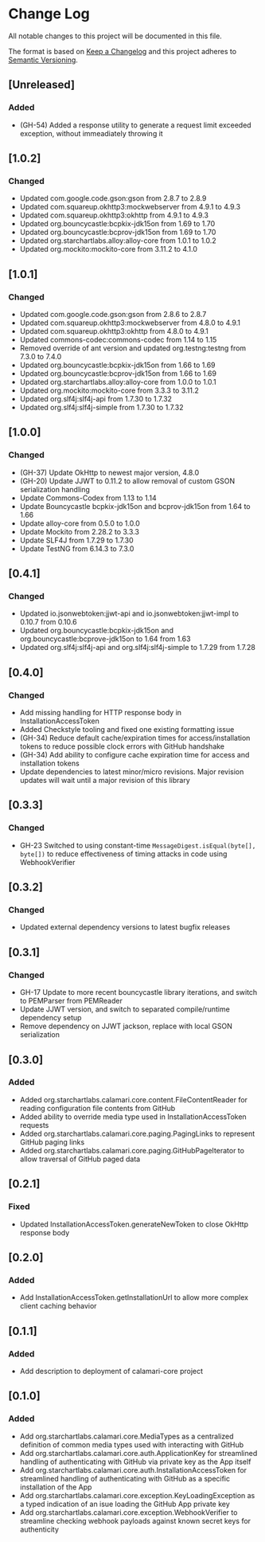 # Change Log
All notable changes to this project will be documented in this file.

The format is based on [Keep a Changelog](http://keepachangelog.com/)
and this project adheres to [Semantic Versioning](http://semver.org/).

## [Unreleased]
### Added
- (GH-54) Added a response utility to generate a request limit exceeded exception, without immeadiately throwing it

## [1.0.2]
### Changed
- Updated com.google.code.gson:gson from 2.8.7 to 2.8.9
- Updated com.squareup.okhttp3:mockwebserver from 4.9.1 to 4.9.3
- Updated com.squareup.okhttp3:okhttp from 4.9.1 to 4.9.3
- Updated org.bouncycastle:bcpkix-jdk15on from 1.69 to 1.70
- Updated org.bouncycastle:bcprov-jdk15on from 1.69 to 1.70
- Updated org.starchartlabs.alloy:alloy-core from 1.0.1 to 1.0.2
- Updated org.mockito:mockito-core from 3.11.2 to 4.1.0

## [1.0.1]
### Changed
- Updated com.google.code.gson:gson from 2.8.6 to 2.8.7
- Updated com.squareup.okhttp3:mockwebserver from 4.8.0 to 4.9.1
- Updated com.squareup.okhttp3:okhttp from 4.8.0 to 4.9.1
- Updated commons-codec:commons-codec from 1.14 to 1.15
- Removed override of ant version and updated org.testng:testng from 7.3.0 to 7.4.0
- Updated org.bouncycastle:bcpkix-jdk15on from 1.66 to 1.69
- Updated org.bouncycastle:bcprov-jdk15on from 1.66 to 1.69
- Updated org.starchartlabs.alloy:alloy-core from 1.0.0 to 1.0.1
- Updated org.mockito:mockito-core from 3.3.3 to 3.11.2
- Updated org.slf4j:slf4j-api from 1.7.30 to 1.7.32
- Updated org.slf4j:slf4j-simple from 1.7.30 to 1.7.32

## [1.0.0]
### Changed
- (GH-37) Update OkHttp to newest major version, 4.8.0
- (GH-20) Update JJWT to 0.11.2 to allow removal of custom GSON serialization handling
- Update Commons-Codex from 1.13 to 1.14
- Update Bouncycastle bcpkix-jdk15on and bcprov-jdk15on from 1.64 to 1.66
- Update alloy-core from 0.5.0 to 1.0.0
- Update Mockito from 2.28.2 to 3.3.3
- Update SLF4J from 1.7.29 to 1.7.30
- Update TestNG from 6.14.3 to 7.3.0

## [0.4.1]
### Changed
- Updated io.jsonwebtoken:jjwt-api and io.jsonwebtoken:jjwt-impl to 0.10.7 from 0.10.6
- Updated org.bouncycastle:bcpkix-jdk15on and org.bouncycastle:bcprove-jdk15on to 1.64 from 1.63
- Updated org.slf4j:slf4j-api and org.slf4j:slf4j-simple to 1.7.29 from 1.7.28

## [0.4.0]
### Changed
- Add missing handling for HTTP response body in InstallationAccessToken
- Added Checkstyle tooling and fixed one existing formatting issue
- (GH-34) Reduce default cache/expiration times for access/installation tokens to reduce possible clock errors with GitHub handshake
- (GH-34) Add ability to configure cache expiration time for access and installation tokens
- Update dependencies to latest minor/micro revisions. Major revision updates will wait until a major revision of this library

## [0.3.3]
### Changed
- GH-23 Switched to using constant-time `MessageDigest.isEqual(byte[], byte[])` to reduce effectiveness of timing attacks in code using WebhookVerifier

## [0.3.2]
### Changed
- Updated external dependency versions to latest bugfix releases

## [0.3.1]
### Changed
- GH-17 Update to more recent bouncycastle library iterations, and switch to PEMParser from PEMReader
- Update JJWT version, and switch to separated compile/runtime dependency setup
- Remove dependency on JJWT jackson, replace with local GSON serialization

## [0.3.0]
### Added
- Added org.starchartlabs.calamari.core.content.FileContentReader for reading configuration file contents from GitHub
- Added ability to override media type used in InstallationAccessToken requests
- Added org.starchartlabs.calamari.core.paging.PagingLinks to represent GitHub paging links
- Added org.starchartlabs.calamari.core.paging.GitHubPageIterator<T> to allow traversal of GitHub paged data

## [0.2.1]
### Fixed
- Updated InstallationAccessToken.generateNewToken to close OkHttp response body

## [0.2.0]
### Added
- Add InstallationAccessToken.getInstallationUrl to allow more complex client caching behavior

## [0.1.1]
### Added
- Add description to deployment of calamari-core project

## [0.1.0]
### Added
- Add org.starchartlabs.calamari.core.MediaTypes as a centralized definition of common media types used with interacting with GitHub
- Add org.starchartlabs.calamari.core.auth.ApplicationKey for streamlined handling of authenticating with GitHub via private key as the App itself
- Add org.starchartlabs.calamari.core.auth.InstallationAccessToken for streamlined handling of authenticating with GitHub as a specific installation of the App
- Add org.starchartlabs.calamari.core.exception.KeyLoadingException as a typed indication of an isue loading the GitHub App private key
- Add org.starchartlabs.calamari.core.exception.WebhookVerifier to streamline checking webhook payloads against known secret keys for authenticity
